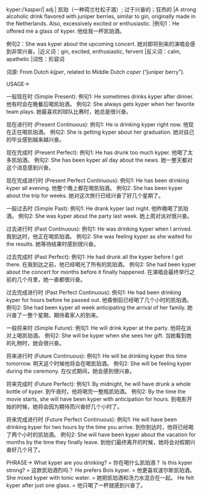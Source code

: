 kyper:/ˈkaɪpər/| adj.| 凯珀（一种荷兰杜松子酒）; 过于兴奋的；狂热的 |A strong alcoholic drink flavored with juniper berries, similar to gin, originally made in the Netherlands. Also, excessively excited or enthusiastic. |例句1：He offered me a glass of kyper. 他给我一杯凯珀酒。

例句2：She was kyper about the upcoming concert. 她对即将到来的演唱会感到非常兴奋。|近义词：gin, excited, enthusiastic, fervent |反义词：calm, apathetic |词性：形容词


词源: From Dutch *kijper*, related to Middle Dutch *coper* (“juniper berry”).


USAGE->

一般现在时 (Simple Present):
例句1: He sometimes drinks kyper after dinner. 他有时会在晚餐后喝凯珀酒。
例句2:  She always gets kyper when her favorite team plays.  她最喜欢的球队比赛时，她总是很兴奋。


现在进行时 (Present Continuous):
例句1: He is drinking kyper right now. 他现在正在喝凯珀酒。
例句2: She is getting kyper about her graduation. 她对自己的毕业感到越来越兴奋。


现在完成时 (Present Perfect):
例句1: He has drunk too much kyper. 他喝了太多凯珀酒。
例句2: She has been kyper all day about the news. 她一整天都对这个消息感到兴奋。


现在完成进行时 (Present Perfect Continuous):
例句1: He has been drinking kyper all evening. 他整个晚上都在喝凯珀酒。
例句2: She has been kyper about the trip for weeks. 她对这次旅行已经兴奋了好几个星期了。


一般过去时 (Simple Past):
例句1: He drank kyper last night. 他昨晚喝了凯珀酒。
例句2: She was kyper about the party last week. 她上周对派对很兴奋。


过去进行时 (Past Continuous):
例句1: He was drinking kyper when I arrived. 我到达时，他正在喝凯珀酒。
例句2: She was feeling kyper as she waited for the results. 她等待结果时感到很兴奋。



过去完成时 (Past Perfect):
例句1: He had drunk all the kyper before I got there. 在我到达之前，他已经喝光了所有的凯珀酒。
例句2: She had been kyper about the concert for months before it finally happened. 在演唱会最终举行之前的几个月里，她一直都很兴奋。



过去完成进行时 (Past Perfect Continuous):
例句1: He had been drinking kyper for hours before he passed out. 他昏倒前已经喝了几个小时的凯珀酒。
例句2:  She had been kyper all week anticipating the arrival of her family. 她兴奋了一整个星期，期待着家人的到来。



一般将来时 (Simple Future):
例句1: He will drink kyper at the party. 他将在派对上喝凯珀酒。
例句2: She will be kyper when she sees her gift. 当她看到她的礼物时，她会很兴奋。


将来进行时 (Future Continuous):
例句1: He will be drinking kyper this time tomorrow. 明天这个时候他将会在喝凯珀酒。
例句2: She will be feeling kyper during the ceremony. 在仪式期间，她会感到很兴奋。



将来完成时 (Future Perfect):
例句1: By midnight, he will have drunk a whole bottle of kyper. 到午夜时，他将喝完一整瓶凯珀酒。
例句2: By the time the movie starts, she will have been kyper with anticipation for hours. 到电影开始的时候，她将会因为期待而兴奋好几个小时了。



将来完成进行时 (Future Perfect Continuous):
例句1: He will have been drinking kyper for two hours by the time you arrive. 到你到达时，他将已经喝了两个小时的凯珀酒。
例句2: She will have been kyper about the vacation for months by the time they finally leave. 到他们最终离开的时候，她将会对假期兴奋好几个月了。


PHRASE->
What kyper are you drinking? = 你在喝什么凯珀酒？
Is this kyper strong? = 这款凯珀酒烈吗？
He prefers Bols kyper. = 他更喜欢波尔斯凯珀酒。
She mixed kyper with tonic water. = 她把凯珀酒和汤力水混合在一起。
He felt kyper after just one glass. = 他只喝了一杯就感到兴奋了。
